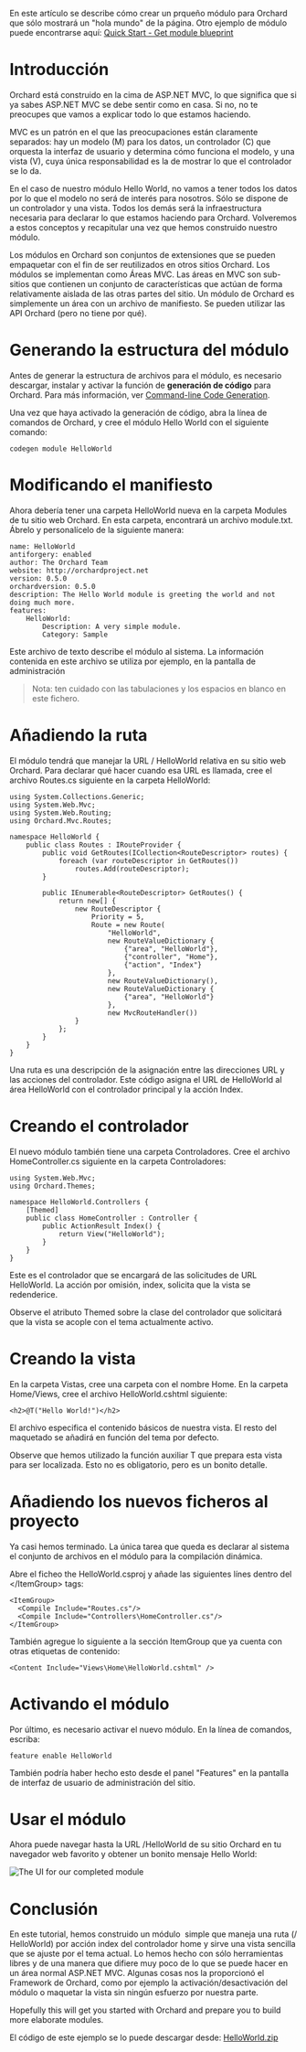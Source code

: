 En este artículo se describe cómo crear un prqueño módulo para Orchard que sólo mostrará un "hola mundo" de la página.
Otro ejemplo de módulo puede encontrarse aquí: [Quick Start - Get module blueprint](http://orchardjumpstart.codeplex.com/)


# Introducción

Orchard está construido en la cima de ASP.NET MVC, lo que significa que si ya sabes ASP.NET MVC se debe sentir como en casa. Si no, no te preocupes que vamos a explicar todo lo que estamos haciendo.

MVC es un patrón en el que las preocupaciones están claramente separados: hay un modelo (M) para los datos, un controlador (C) que orquesta la interfaz de usuario y determina cómo funciona el modelo, y una vista (V), cuya única responsabilidad es la de mostrar lo que el controlador se lo da.

En el caso de nuestro módulo Hello World, no vamos a tener todos los datos por lo que el modelo no será de interés para nosotros. Sólo se dispone de un controlador y una vista. Todos los demás será la infraestructura necesaria para declarar lo que estamos haciendo para Orchard. Volveremos a estos conceptos y recapitular una vez que hemos construido nuestro módulo.

Los módulos en Orchard son conjuntos de extensiones que se pueden empaquetar con el fin de ser reutilizados en otros sitios Orchard. Los módulos se implementan como Áreas MVC. Las áreas en MVC son sub-sitios que contienen un conjunto de características que actúan de forma relativamente aislada de las otras partes del sitio. Un módulo de Orchard es simplemente un área con un archivo de manifiesto. Se pueden utilizar las API Orchard (pero no tiene por qué).

# Generando la estructura del módulo

Antes de generar la estructura de archivos para el módulo, es necesario descargar, instalar y activar la función de **generación de código** para Orchard. Para más información, ver [Command-line Code Generation](Command-line-scaffolding).

Una vez que haya activado la generación de código, abra la línea de comandos de Orchard, y cree el módulo Hello World con el siguiente comando:

    
    codegen module HelloWorld


# Modificando el manifiesto

Ahora debería tener una carpeta HelloWorld nueva en la carpeta Modules de tu sitio web Orchard. En esta carpeta, encontrará un archivo module.txt. Ábrelo y personalícelo de la siguiente manera:

    
    name: HelloWorld
    antiforgery: enabled
    author: The Orchard Team
    website: http://orchardproject.net
    version: 0.5.0
    orchardversion: 0.5.0
    description: The Hello World module is greeting the world and not doing much more. 
    features:
        HelloWorld:
            Description: A very simple module.
            Category: Sample


Este archivo de texto describe el módulo al sistema. La información contenida en este archivo se utiliza por ejemplo, en la pantalla de administración

> Nota: ten cuidado con las tabulaciones y los espacios en blanco en este fichero.

# Añadiendo la ruta

El módulo tendrá que manejar la URL / HelloWorld relativa en su sitio web Orchard. Para declarar qué hacer cuando esa URL es llamada, cree el archivo Routes.cs siguiente en la carpeta HelloWorld:

    
    using System.Collections.Generic;
    using System.Web.Mvc;
    using System.Web.Routing;
    using Orchard.Mvc.Routes;
    
    namespace HelloWorld {
        public class Routes : IRouteProvider {
            public void GetRoutes(ICollection<RouteDescriptor> routes) {
                foreach (var routeDescriptor in GetRoutes())
                    routes.Add(routeDescriptor);
            }
    
            public IEnumerable<RouteDescriptor> GetRoutes() {
                return new[] {
                    new RouteDescriptor {
                        Priority = 5,
                        Route = new Route(
                            "HelloWorld",
                            new RouteValueDictionary {
                                {"area", "HelloWorld"},
                                {"controller", "Home"},
                                {"action", "Index"}
                            },
                            new RouteValueDictionary(),
                            new RouteValueDictionary {
                                {"area", "HelloWorld"}
                            },
                            new MvcRouteHandler())
                    }
                };
            }
        }
    }


Una ruta es una descripción de la asignación entre las direcciones URL y las acciones del controlador. Este código asigna el URL de HelloWorld al área HelloWorld con el controlador principal y la acción Index.

# Creando el controlador

El nuevo módulo también tiene una carpeta Controladores. Cree el archivo HomeController.cs siguiente en la carpeta Controladores:

    
    using System.Web.Mvc;
    using Orchard.Themes;
    
    namespace HelloWorld.Controllers {
        [Themed]
        public class HomeController : Controller {
            public ActionResult Index() {
                return View("HelloWorld");
            }
        }
    }


Este es el controlador que se encargará de las solicitudes de URL HelloWorld. La acción por omisión, index, solicita que la vista se redenderice.


Observe el atributo Themed sobre la clase del controlador que solicitará que la vista se acople con el tema actualmente activo.

# Creando la vista

En la carpeta Vistas, cree una carpeta con el nombre Home. En la carpeta Home/Views, cree el archivo HelloWorld.cshtml siguiente:

    
    <h2>@T("Hello World!")</h2>


El archivo especifica el contenido básicos de nuestra vista. El resto del maquetado se añadirá en función del tema por defecto.

Observe que hemos utilizado la función auxiliar T que prepara esta vista para ser localizada. Esto no es obligatorio, pero es un bonito detalle.

# Añadiendo los nuevos ficheros al proyecto

Ya casi hemos terminado. La única tarea que queda es declarar al sistema el conjunto de archivos en el módulo para la compilación dinámica.

Abre el ficheo the HelloWorld.csproj y añade las siguientes línes dentro del &lt;/ItemGroup&gt; tags:

    
    <ItemGroup>
      <Compile Include="Routes.cs"/>
      <Compile Include="Controllers\HomeController.cs"/>
    </ItemGroup>


También agregue lo siguiente a la sección ItemGroup que ya cuenta con otras etiquetas de contenido:
    
    <Content Include="Views\Home\HelloWorld.cshtml" />


# Activando el módulo

Por último, es necesario activar el nuevo módulo. En la línea de comandos, escriba:
    
    feature enable HelloWorld


También podría haber hecho esto desde el panel "Features" en la pantalla de interfaz de usuario de administración del sitio.

# Usar el módulo

Ahora puede navegar hasta la URL /HelloWorld de su sitio Orchard en tu navegador web favorito y obtener un bonito mensaje Hello World:

![The UI for our completed module](../Attachments/Building-a-hello-world-module/HelloWorld.png)

# Conclusión

En este tutorial, hemos construido un módulo  simple que maneja una ruta (/ HelloWorld) por acción index del controlador home y sirve una vista sencilla que se ajuste por el tema actual. Lo hemos hecho con sólo herramientas libres y de una manera que difiere muy poco de lo que se puede hacer en un área normal ASP.NET MVC. Algunas cosas nos la proporcionó el Framework de Orchard, como por ejemplo la activación/desactivación del módulo o maquetar la vista sin ningún esfuerzo por nuestra parte.

Hopefully this will get you started with Orchard and prepare you to build more elaborate modules.

El código de este ejemplo se lo puede descargar desde: [HelloWorld.zip](../Attachments/Building-a-hello-world-module/HelloWorld.zip)

